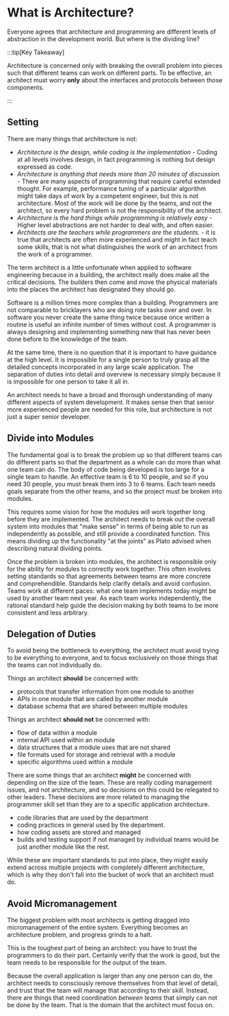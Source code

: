 # What is Architecture?

Everyone agrees that architecture and programming are different levels of abstraction in the development world.  But where is the dividing line?

:::tip[Key Takeaway]

Architecture is concerned only with breaking the overall problem into pieces such that different teams can work on different parts.  To be effective, an architect must worry **only** about the interfaces and protocols between those components.

:::

## Setting

There are many things that architecture is not:

* _Architecture is the design, while coding is the implementation_ - Coding at all levels involves design, in fact programming is nothing but design expressed as code.  
* _Architecture is anything that needs more than 20 minutes of discussion._ - There are many aspects of programming that require careful extended thought.  For example, performance tuning of a particular algorithm might take days of work by a competent engineer, but this is not architecture.  Most of the work will be done by the teams, and not the architect, so every hard problem is not the responsibility of the architect.
* _Architecture is the hard things while programming is relatively easy_ - Higher level abstractions are not harder to deal with, and often easier.
* _Architects are the teachers while programmers are the students._ - it is true that architects are often more experienced and might in fact teach some skills, that is not what distinguishes the work of an architect from the work of a programmer.

The term architect is a little unfortunate when applied to software engineering because in a building, the architect really does make all the critical decisions.  The builders then come and move the physical materials into the places the architect has designated they should go. 

Software is a million times more complex than a building.  Programmers are not comparable to bricklayers who are doing rote tasks over and over.   In software you never create the same thing twice because once written a routine is useful an infinite number of times without cost.  A programmer is always designing and implementing something new that has never been done before to the knowledge of the team.

At the same time, there is no question that it is important to have guidance at the high level.  It is impossible for a single person to truly grasp all the detailed concepts incorporated in any large scale application.  The separation of duties into detail and overview is necessary simply because it is impossible for one person to take it all in.

An architect needs to have a broad and thorough understanding of many different aspects of system development.  It makes sense then that senior more experienced people are needed for this role, but architecture is not just a super senior developer.

## Divide into Modules

The fundamental goal is to break the problem up so that different teams can do different parts so that the department as a whole can do more than what one team can do.  The body of code being developed is too large for a single team to handle. An effective team is 6 to 10 people, and so if you need 30 people, you must break them into 3 to 6 teams.  Each team needs goals separate from the other teams, and so the project must be broken into modules.

This requires some vision for how the modules will work together long before they are implemented.  The architect needs to break out the overall system into modules that "make sense" in terms of being able to run as independently as possible, and still provide a coordinated function.  This means dividing up the functionality "at the joints" as Plato advised when describing natural dividing points.  

Once the problem is broken into modules, the architect is responsible only for the ability for modules to correctly work together.  This often involves setting standards so that agreements between teams are more concrete and comprehendible.  Standards help clarify details and avoid confusion.  Teams work at different paces: what one team implements today might be used by another team next year.  As each team works independently, the rational standard help guide the decision making by both teams to be more consistent and less arbitrary.

## Delegation of Duties

To avoid being the bottleneck to everything, the architect must avoid trying to be everything to everyone, and to focus exclusively on those things that the teams can not individually do.

Things an architect **should** be concerned with:

* protocols that transfer information from one module to another
* APIs in one module that are called by another module
* database schema that are shared between multiple modules

Things an architect **should not** be concerned with:

* flow of data within a module
* internal API used within an module
* data structures that a module uses that are not shared
* file formats used for storage and retrieval with a module
* specific algorithms used within a module

There are some things that an architect **might** be concerned with depending on the size of the team.  These are really coding management issues, and not architecture, and so decisions on this could be relegated to other leaders.  These decisions are more related to managing the programmer skill set than they are to a specific application architecture.  

* code libraries that are used by the department
* coding practices in general used by the department.
* how coding assets are stored and managed
* builds and testing support if not managed by individual teams would be just another module like the rest.

While these are important standards to put into place, they might easily extend across multiple projects with completely different architecture, which is why they don't fall into the bucket of work that an architect must do.

## Avoid Micromanagement

The biggest problem with most architects is getting dragged into micromanagement of the entire system.  Everything becomes an architecture problem, and progress grinds to a halt.

This is the toughest part of being an architect:  you have to trust the programmers to do their part.  Certainly verify that the work is good, but the team needs to be responsible for the output of the team.  

Because the overall application is larger than any one person can do, the architect needs to consciously remove themselves from that level of detail, and trust that the team will manage that according to their skill.  Instead, there are things that need coordination _between teams_ that simply can not be done by the team.  That is the domain that the architect must focus on.